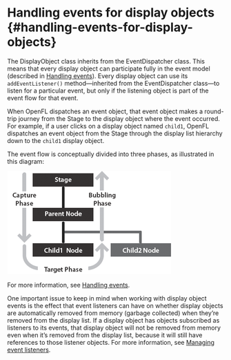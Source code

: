 # Handling events for display objects {#handling-events-for-display-objects}

The DisplayObject class inherits from the EventDispatcher class. This means that every display object can participate fully in the event model (described in [Handling events](/handling-events/README.md)). Every display object can use its `addEventListener()` method&mdash;inherited from the EventDispatcher class&mdash;to listen for a particular event, but only if the listening object is part of the event flow for that event.

When OpenFL dispatches an event object, that event object makes a round-trip journey from the Stage to the display object where the event occurred. For example, if a user clicks on a display object named `child1`, OpenFL dispatches an event object from the Stage through the display list hierarchy down to the `child1` display object.

The event flow is conceptually divided into three phases, as illustrated in this diagram:

![](/assets/dp_stage_parent_Node.png)

For more information, see [Handling events](/handling-events/README.md).

One important issue to keep in mind when working with display object events is the effect that event listeners can have on whether display objects are automatically removed from memory (garbage collected) when they’re removed from the display list. If a display object has objects subscribed as listeners to its events, that display object will not be removed from memory even when it’s removed from the display list, because it will still have references to those listener objects. For more information, see [Managing event listeners](/handling-events/event-listeners.md#managing-event-listeners).
